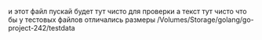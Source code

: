 и этот файл пускай будет тут чисто для проверки 
а текст тут чисто что бы у тестовых файлов отличались размеры
/Volumes/Storage/golang/go-project-242/testdata